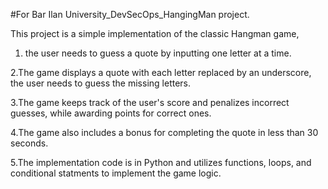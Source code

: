 #For  Bar Ilan University_DevSecOps_HangingMan project.

This project is a simple implementation of the classic Hangman game,

1. the user needs to guess a quote by inputting one letter at a time.

2.The game displays a quote with each letter replaced by an underscore,  the user needs to guess the missing letters.

3.The game keeps track of the user's score and penalizes incorrect guesses, while awarding points for correct ones.

4.The game also includes a bonus for completing the quote in less than 30 seconds.

5.The implementation code is in Python and utilizes functions, loops, and conditional statments to implement the game logic.

